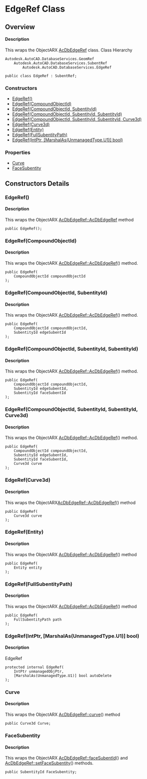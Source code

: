 # EdgeRef Class

## Overview

#### Description
This wraps the ObjectARX [AcDbEdgeRef](AcDbEdgeRef.md) class.
Class Hierarchy
```text
Autodesk.AutoCAD.DatabaseServices.GeomRef
    Autodesk.AutoCAD.DatabaseServices.SubentRef
        Autodesk.AutoCAD.DatabaseServices.EdgeRef
```

```text
public class EdgeRef : SubentRef;
```

### Constructors

- [EdgeRef()](#edgeref())
- [EdgeRef(CompoundObjectId)](#edgeref(compoundobjectid))
- [EdgeRef(CompoundObjectId, SubentityId)](#edgeref(compoundobjectid,-subentityid))
- [EdgeRef(CompoundObjectId, SubentityId, SubentityId)](#edgeref(compoundobjectid,-subentityid,-subentityid))
- [EdgeRef(CompoundObjectId, SubentityId, SubentityId, Curve3d)](#edgeref(compoundobjectid,-subentityid,-subentityid,-curve3d))
- [EdgeRef(Curve3d)](#edgeref(curve3d))
- [EdgeRef(Entity)](#edgeref(entity))
- [EdgeRef(FullSubentityPath)](#edgeref(fullsubentitypath))
- [EdgeRef(IntPtr, [MarshalAs(UnmanagedType.U1)] bool)](#edgeref(intptr,-[marshalas(unmanagedtype.u1)]-bool))

### Properties

- [Curve](#curve)
- [FaceSubentity](#facesubentity)


## Constructors Details

### EdgeRef()

#### Description
This wraps the ObjectARX [AcDbEdgeRef::AcDbEdgeRef](AcDbEdgeRef__AcDbEdgeRef.md) method
```text
public EdgeRef();
```

### EdgeRef(CompoundObjectId)

#### Description
This wraps the ObjectARX [AcDbEdgeRef::AcDbEdgeRef](AcDbEdgeRef__AcDbEdgeRef@AcDbCompoundObjectId_@AcDbSubentId_@AcDbSubentId_@AcGeCurve3d_.md)() method.
```text
public EdgeRef(
    CompoundObjectId compoundObjectId
);
```

### EdgeRef(CompoundObjectId, SubentityId)

#### Description
This wraps the ObjectARX [AcDbEdgeRef::AcDbEdgeRef](AcDbEdgeRef__AcDbEdgeRef@AcDbCompoundObjectId_@AcDbSubentId_@AcDbSubentId_@AcGeCurve3d_.md)() method.
```text
public EdgeRef(
    CompoundObjectId compoundObjectId, 
    SubentityId edgeSubentId
);
```

### EdgeRef(CompoundObjectId, SubentityId, SubentityId)

#### Description
This wraps the ObjectARX [AcDbEdgeRef::AcDbEdgeRef](AcDbEdgeRef__AcDbEdgeRef@AcDbCompoundObjectId_@AcDbSubentId_@AcDbSubentId_@AcGeCurve3d_.md)() method.
```text
public EdgeRef(
    CompoundObjectId compoundObjectId, 
    SubentityId edgeSubentId, 
    SubentityId faceSubentId
);
```

### EdgeRef(CompoundObjectId, SubentityId, SubentityId, Curve3d)

#### Description
This wraps the ObjectARX [AcDbEdgeRef::AcDbEdgeRef](AcDbEdgeRef__AcDbEdgeRef@AcDbCompoundObjectId_@AcDbSubentId_@AcDbSubentId_@AcGeCurve3d_.md)() method.
```text
public EdgeRef(
    CompoundObjectId compoundObjectId, 
    SubentityId edgeSubentId, 
    SubentityId faceSubentId, 
    Curve3d curve
);
```

### EdgeRef(Curve3d)

#### Description
This wraps the ObjectARX[AcDbEdgeRef::AcDbEdgeRef](AcDbEdgeRef__AcDbEdgeRef@AcGeCurve3d_.md)() method
```text
public EdgeRef(
    Curve3d curve
);
```

### EdgeRef(Entity)

#### Description
This wraps the ObjectARX [AcDbEdgeRef::AcDbEdgeRef](AcDbEdgeRef__AcDbEdgeRef@AcDbEntity_.md)() method
```text
public EdgeRef(
    Entity entity
);
```

### EdgeRef(FullSubentityPath)

#### Description
This wraps the ObjectARX [AcDbEdgeRef::AcDbEdgeRef](AcDbEdgeRef__AcDbEdgeRef@AcDbFullSubentPath_.md)() method
```text
public EdgeRef(
    FullSubentityPath path
);
```

### EdgeRef(IntPtr, [MarshalAs(UnmanagedType.U1)] bool)

#### Description
EdgeRef
```text
protected internal EdgeRef(
    IntPtr unmanagedObjPtr, 
    [MarshalAs(UnmanagedType.U1)] bool autoDelete
);
```

### Curve

#### Description
This wraps the ObjectARX [AcDbEdgeRef::curve](AcDbEdgeRef__curve@const.md)() method
```text
public Curve3d Curve;
```

### FaceSubentity

#### Description
This wraps the ObjectARX [AcDbEdgeRef::faceSubentId](AcDbEdgeRef__faceSubentId@const.md)() and [AcDbEdgeRef::setFaceSubentity](AcDbEdgeRef__setFaceSubentity@AcDbSubentId_.md)() methods.
```text
public SubentityId FaceSubentity;
```
